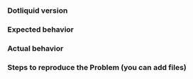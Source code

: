 ### Dotliquid version

### Expected behavior

### Actual behavior

### Steps to reproduce the Problem (you can add files)